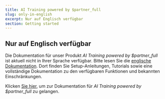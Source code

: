 ```yaml
---
title: AI Training powered by $partner_full
slug: only-in-english
excerpt: Nur auf Englisch verfügbar
section: Getting started
---
```


## Nur auf Englisch verfügbar

Die Dokumentation für unser Produkt *AI Training powered by $partner_full* ist aktuell nicht in Ihrer Sprache verfügbar. Bitte lesen Sie die [englische Dokumentation](https://docs.ovh.com/gb/en/ai-training/).
Dort finden Sie Setup-Anleitungen, Tutorials sowie eine vollständige Dokumentation zu den verfügbaren Funktionen und bekannten Einschränkungen. 

Klicken  [Sie hier](https://docs.ovh.com/gb/en/ai-training/), um zur Dokumentation für *AI Training powered by $partner_full* zu gelangen.
